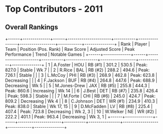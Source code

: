 # Top Contributors - 2011

## Overall Rankings

+------+--------------+------+----------------------+-----------+----------------+------------------+------------+---------------+
| Rank | Player       | Team | Position (Pos. Rank) | Raw Score | Adjusted Score | Peak Performance | Trend      | Notable Games |
+------+--------------+------+----------------------+-----------+----------------+------------------+------------+---------------+
| 1    | A.Foster     | HOU  | RB (#1)              | 301.2     | 530.5          | Peak: 827.0      | Stable     | Wk 7          |
| 2    | R.Rice       | BAL  | RB (#2)              | 288.2     | 494.6          | Peak: 726.1      | Stable     |               |
| 3    | L.McCoy      | PHI  | RB (#3)              | 268.9     | 462.8          | Peak: 623.8      | Decreasing |               |
| 4    | F.Jackson    | BUF  | RB (#4)              | 264.8     | 447.6          | Peak: 688.9      | Decreasing | Wk 5          |
| 5    | M.Jones-Drew | JAX  | RB (#5)              | 255.8     | 444.3          | Peak: 860.6      | Increasing | Wk 14         |
| 6    | J.Best       | DET  | RB (#7)              | 235.8     | 426.4          | Peak: 598.3      | Stable     |               |
| 7    | M.Forte      | CHI  | RB (#6)              | 245.0     | 424.7          | Peak: 809.2      | Decreasing | Wk 4          |
| 8    | C.Johnson    | DET  | WR (#1)              | 234.9     | 410.3          | Peak: 838.0      | Stable     | Wk 17, 15     |
| 9    | D.McFadden   | LV   | RB (#8)              | 225.4     | 407.4          | Peak: 723.8      | Decreasing | Wk 2, 3       |
| 10   | W.Welker     | NE   | WR (#2)              | 222.2     | 401.1          | Peak: 963.4      | Decreasing | Wk 3, 1       |
+------+--------------+------+----------------------+-----------+----------------+------------------+------------+---------------+


